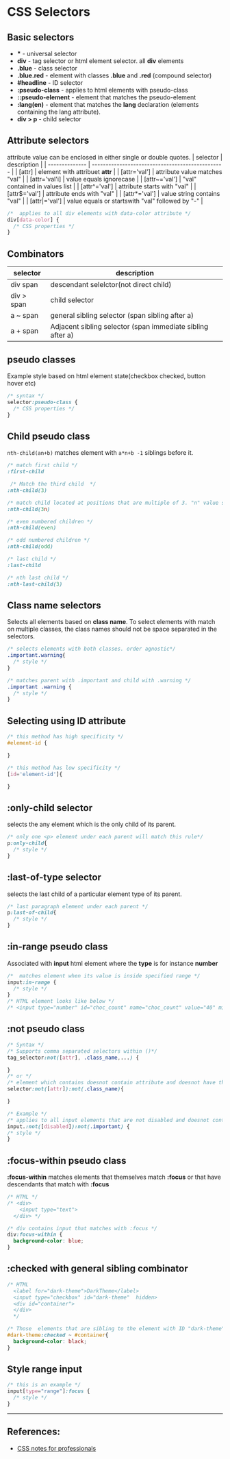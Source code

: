 # CSS Selectors

## Basic selectors

* **\*** - universal selector
* **div** - tag selector or html element selector. all **div** elements
* **.blue** - class selector
* **.blue.red** - element with classes **.blue** and **.red** (compound selector)
* **#headline** - ID selector
* **:pseudo-class** - applies to html elements with pseudo-class
* **::pseudo-element** - element that matches the pseudo-element
* **:lang(en)** - element that matches the **lang** declaration (elements containing the lang attribute).
* **div > p** - child selector

## Attribute selectors
attribute value can be enclosed in either single or double quotes.
| selector       | description                                      |
| -------------- | ------------------------------------------------ |
| [attr]         | element with attribuet **attr**                  |
| [attr='val']   | attribute value matches "val"                    |
| [attr='val'i]  | value equals ignorecase                          |
| [attr~='val']  | "val" contained in values list                   |
| [attr^='val']  | attribute starts with "val"                      |
| [attr$='val']  | attribute ends with "val"                        |
| [attr*='val']  | value string contains "val"                      |
| [attr\|='val'] | value equals or startswith "val" followed by "-" |

```CSS
/*  applies to all div elements with data-color attribute */
div[data-color] {
  /* CSS properties */
}
```

## Combinators
| selector   | description                                                |
| ---------- | ---------------------------------------------------------- |
| div span   | descendant selelctor(not direct child)                     |
| div > span | child selector                                             |
| a ~ span   | general sibling selector (span sibling after a)            |
| a + span   | Adjacent sibling selector (span immediate sibling after a) |

## pseudo classes
Example style based on html element state(checkbox checked, button hover etc)
```CSS
/* syntax */
selector:pseudo-class {
  /* CSS properties */
}
```

## Child pseudo class
`nth-child(an+b)` matches element with `a*n+b -1` siblings before it.
```CSS
/* match first child */
:first-child

 /* Match the third child  */
:nth-child(3)

/* match child located at positions that are multiple of 3. "n" value starts from 0 and children index starts from 1*/
:nth-child(3n)

/* even numbered children */
:nth-child(even)

/* odd numbered children */
:nth-child(odd)

/* last child */
:last-child

/* nth last child */
:nth-last-child(3)
```

## Class name selectors
Selects all elements based on **class name**. To select elements with match on multiple classes, the class names should not be space separated in the selectors.

```CSS
/* selects elements with both classes. order agnostic*/
.important.warning{
  /* style */
}

/* matches parent with .important and child with .warning */
.important .warning {
  /* style */
}
```

## Selecting using ID attribute
```CSS
/* this method has high specificity */
#element-id {

}

/* this method has low specificity */
[id='element-id']{

}
```

## :only-child selector
selects the any element which is the only child of its parent.

```CSS
/* only one <p> element under each parent will match this rule*/
p:only-child{
  /* style */
}
```

## :last-of-type selector
selects the last child of a particular element type of its parent.

```CSS
/* last paragraph element under each parent */
p:last-of-child{
  /* style */
}
```

## :in-range pseudo class
Associated with **input** html element where the **type** is for instance **number**
```CSS
/*  matches element when its value is inside specified range */
input:in-range {
  /* style */
}
/* HTML element looks like below */
/* <input type="number" id="choc_count" name="choc_count" value="40" min="10" max="100" step="1"> */
```

## :not pseudo class
```CSS
/* Syntax */
/* Supports comma separated selectors within ()*/
tag_selector:not([attr], .class_name,...) {

}
/* or */
/* element which contains doesnot contain attribute and doesnot have the class "class_name" */
selector:not([attr]):not(.class_name){

}

/* Example */
/* applies to all input elements that are not disabled and doesnot contain the class "important" */
input.:not([disabled]):not(.important) {
/* style */
}
```

## :focus-within pseudo class
**:focus-within** matches elements that themselves match **:focus** or that have descendants that match with **:focus**
```CSS
/* HTML */
/* <div>
    <input type="text">
  </div> */

/* div contains input that matches with :focus */
div:focus-within {
  background-color: blue;
}
```

## :checked with general sibling combinator
```CSS
/* HTML
  <label for="dark-theme">DarkTheme</label>
  <input type="checkbox" id="dark-theme"  hidden>
  <div id="container">
  </div>
  */

/* Those  elements that are sibling to the element with ID "dark-theme" and placed after it, have their background color changed to black  */
#dark-theme:checked ~ #container{
  background-color: black;
}
```

## Style range input
```CSS
/* this is an example */
input[type="range"]:focus {
  /* style */
}
```

---

## References:
* [CSS notes for professionals](https://books.goalkicker.com/CSSBook/)